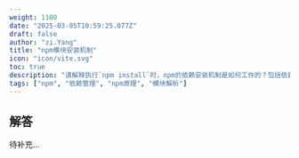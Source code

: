 ```yaml
---
weight: 1100
date: "2025-03-05T10:59:25.077Z"
draft: false
author: "zi.Yang"
title: "npm模块安装机制"
icon: "icon/vite.svg"
toc: true
description: "请解释执行`npm install`时，npm的依赖安装机制是如何工作的？包括依赖树解析、远程包下载流程以及`node_modules`目录的扁平化结构设计。"
tags: ["npm", "依赖管理", "npm原理", "模块解析"]
---
```


## 解答

待补充...
